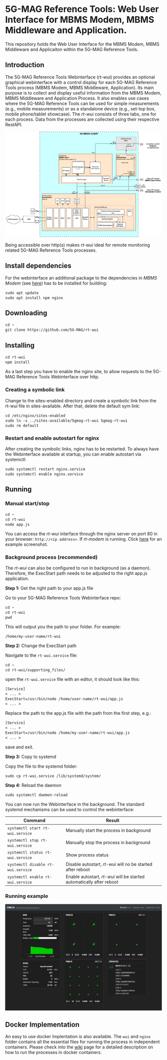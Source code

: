 # 5G-MAG Reference Tools: Web User Interface for MBMS Modem, MBMS Middleware and Application.

This repository holds the Web User Interface for the MBMS Modem, MBMS Middleware and Applicaiton within the 5G-MAG Reference Tools.

## Introduction

The 5G-MAG Reference Tools Webinterface (rt-wui) provides an optional graphical webinterface with a control display for each 5G-MAG Reference Tools process (MBMS Modem, MBMS Middleware, Application). Its main purpose is to collect and display useful information from the MBMS Modem, MBMS Middleware and Application Process. It also enables use cases where the 5G-MAG Reference Tools can be used for simple measurements (e.g., mobile measurements) or as a standalone device (e.g., set-top box, mobile phone/tablet showcase). The *rt-wui* consists of three
tabs, one for each process. Data from the processes are collected using their respective RestAPI.

![Architecture](https://github.com/5G-MAG/Documentation-and-Architecture/blob/main/media/architecture/5G-MAG%20RT%20Architecture%20Current%20Architecture%205G%20Media%20Client%20v8.drawio.png)

Being accessible over http(s) makes *rt-wui* ideal for remote monitoring related 5G-MAG Reference Tools processes.

## Install dependencies
For the webinterface an additional package to the dependencies in *MBMS Modem* (see [here](https://github.com/5G-MAG/rt-mbms-modem)) has to be installed for building:
````
sudo apt update
sudo apt install npm nginx
````

## Downloading
````
cd ~
git clone https://github.com/5G-MAG/rt-wui
````

## Installing
````
cd rt-wui
npm install 
````

As a last step you have to enable the nginx site, to allow requests to the 5G-MAG Reference Tools Webinterface over http.

### Creating a symbolic link
Change to the sites-enabled directory and create a symbolic link from the rt-wui file in sites-available. After that, delete the default sym link:

````
cd /etc/nginx/sites-enabled
sudo ln -s ../sites-available/5gmag-rt-wui 5gmag-rt-wui
sudo rm default
````

### Restart and enable autostart for nginx
After creating the symbolic links, nginx has to be restarted. To always have the Webinterface available at startup, you can enable autostart via systemctl:
````
sudo systemctl restart nginx.service
sudo systemctl enable nginx.service
````
## Running

### Manual start/stop

````
cd ~
cd rt-wui
node app.js 
````

You can access the *rt-wui* interface through the nginx server on port 80 in your browser: `` http://<ip address> ``. If *rt-modem* is running.
Click [here](https://github.com/5G-MAG/rt-wui/main/README.md#running-example) for an
example screenshot.

### Background process (**recommended**)

The *rt-wui* can also be configured to run in background (as a daemon). Therefore, the ExecStart path needs to
be adjusted to the right app.js application.

**Step 1:** Get the right path to your app.js file

Go to your 5G-MAG Reference Tools Webinterface repo:

````
cd ~
cd rt-wui
pwd
````

This will output you the path to your folder. For example:

````
/home/my-user-name/rt-wui
````

**Step 2:** Change the ExecStart path

Navigate to the ``rt-wui.service`` file:

````
cd ~
cd rt-wui/supporting_files/
````

open the ``rt-wui.service`` file with an editor, it should look like this:

````
[Service]
< ... >
ExecStart=/usr/bin/node /home/user-name/rt-wui/app.js
< ... >
````

Replace the path to the app.js file with the path from the first step, e.g.:

````
[Service]
< ... >
ExecStart=/usr/bin/node /home/my-user-name/rt-wui/app.js
< ... >
````

save and exit.

**Step 3:** Copy to systemd

Copy the file to the systemd folder:

````
sudo cp rt-wui.service /lib/systemd/system/
````

**Step 4:** Reload the daemon

````
sudo systemctl daemon-reload
````

You can now run the Webinterface in the background. The standard systemd mechanisms can be used to control the
webinterface:

| Command | Result |
| ------------- |-------------|
|  `` systemctl start rt-wui.service `` | Manually start the process in background |
|  `` systemctl stop rt-wui.service `` | Manually stop the process in background |
|  `` systemctl status rt-wui.service `` | Show process status |
|  `` systemctl disable rt-wui.service `` | Disable autostart, *rt-wui* will no be started after reboot |
|  `` systemctl enable rt-wui.service `` | Enable autostart, *rt-wui* will be started automatically after reboot |

### Running example
![Architecture](https://github.com/5G-MAG/Documentation-and-Architecture/blob/main/media/wiki/Webiface_rp.PNG)


## Docker Implementation

An easy to use docker Implentation is also available. The `wui` and `nginx` folder contains all the essential files for running the process in independent containers. Please check into the [wiki](https://github.com/5G-MAG/Documentation-and-Architecture/wiki/5G-MAG-Reference-Tools:-Docker-Implementation-of-MBMS-processes) page for a detailed description on how to run the processes in docker containers. 
